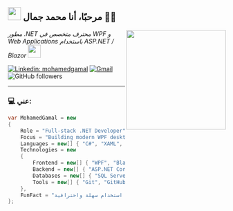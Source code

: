 <h2><img src="https://emojis.slackmojis.com/emojis/images/1531849430/4246/blob-sunglasses.gif" width="30"/> مرحبًا، أنا محمد جمال 👨‍💻</h2>

<img align="right" src="https://media.giphy.com/media/M9gbBd9nbDrOTu1Mqx/giphy.gif" width="230">

<p><em>مطور .NET محترف متخصص في WPF و Web Applications باستخدام ASP.NET / Blazor <img src="https://media.giphy.com/media/WUlplcMpOCEmTGBtBW/giphy.gif" width="30"></em></p>

[![Linkedin: mohamedgamal](https://img.shields.io/badge/-LinkedIn-blue?style=flat-square&logo=Linkedin&logoColor=white&link=https://www.linkedin.com/in/YOUR-LINK/)](https://www.linkedin.com/in/YOUR-LINK/)
[![Gmail](https://img.shields.io/badge/Gmail-red?style=flat-square&logo=gmail&logoColor=white)](mailto:YOUR@EMAIL.com)
![GitHub followers](https://img.shields.io/github/followers/YOUR_GITHUB_USERNAME?label=Follow&style=social)

---

### 💻 عني:

```csharp
var MohamedGamal = new
{
    Role = "Full-stack .NET Developer",
    Focus = "Building modern WPF desktop apps & responsive web systems",
    Languages = new[] { "C#", "XAML", "SQL", "HTML",CSS },
    Technologies = new
    {
        Frontend = new[] { "WPF", "Blazor", "Razor Pages" },
        Backend = new[] { "ASP.NET Core", "Entity Framework Core", "LINQ" },
        Databases = new[] { "SQL Server", "SQLite" },
        Tools = new[] { "Git", "GitHub", "Visual Studio", "Azure DevOps" }
    },
    FunFact = "أحب تبسيط المعقد وتحويله إلى تجربة استخدام سهلة واحترافية"
};
